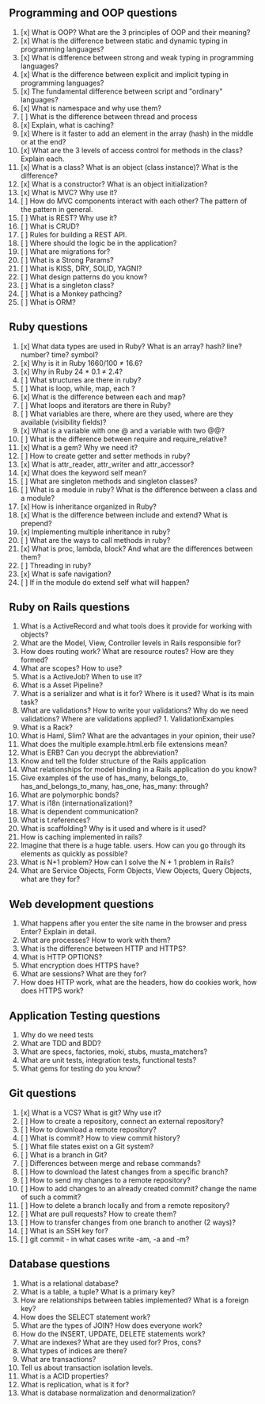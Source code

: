 ## Programming and OOP questions

1. [x] What is OOP? What are the 3 principles of OOP and their meaning?
1. [x] What is the difference between static and dynamic typing in programming languages?
1. [x] What is difference between strong and weak typing in programming languages?
1. [x] What is the difference between explicit and implicit typing in programming languages?
1. [x] The fundamental difference between script and "ordinary" languages?
1. [x] What is namespace and why use them?
1. [ ] What is the difference between thread and process
1. [x] Explain, what is caching?
1. [x] Where is it faster to add an element in the array (hash) in the middle or at the end?
1. [x] What are the 3 levels of access control for methods in the class? Explain each.
1. [x] What is a class? What is an object (class instance)? What is the difference?
1. [x] What is a constructor? What is an object initialization?
1. [x] What is MVC? Why use it?
1. [ ] How do MVC components interact with each other? The pattern of the pattern in general.
1. [ ] What is REST? Why use it?
1. [ ] What is CRUD?
1. [ ] Rules for building a REST API.
1. [ ] Where should the logic be in the application?
1. [ ] What are migrations for?
1. [ ] What is a Strong Params?
1. [ ] What is KISS, DRY, SOLID, YAGNI?
1. [ ] What design patterns do you know?
1. [ ] What is a singleton class?
1. [ ] What is a Monkey pathcing?
1. [ ] What is ORM?

## Ruby questions
1. [x] What data types are used in Ruby? What is an array? hash? line? number? time? symbol?
1. [x] Why is it in Ruby 1660/100 ≠ 16.6?
1. [x] Why in Ruby 24 * 0.1 ≠ 2.4?
1. [ ] What structures are there in ruby?
1. [ ] What is loop, while, map, each ?
1. [x] What is the difference between each and map?
1. [ ] What loops and iterators are there in Ruby?
1. [ ] What variables are there, where are they used, where are they available (visibility fields)?
1. [x] What is a variable with one @ and a variable with two @@?
1. [ ] What is the difference between require and require_relative?
1. [x] What is a gem? Why we need it?
1. [ ] How to create getter and setter methods in ruby?
1. [x] What is attr_reader, attr_writer and attr_accessor?
1. [x] What does the keyword self mean?
1. [ ] What are singleton methods and singleton classes?
1. [ ] What is a module in ruby? What is the difference between a class and a module?
1. [x] How is inheritance organized in Ruby?
1. [x] What is the difference between include and extend? What is prepend?
1. [x] Implementing multiple inheritance in ruby?
1. [ ] What are the ways to call methods in ruby?
1. [x] What is proc, lambda, block? And what are the differences between them?
1. [ ] Threading in ruby?
1. [x] What is safe navigation?
1. [ ] If in the module do extend self what will happen?

## Ruby on Rails questions
1. What is a ActiveRecord and what tools does it provide for working with objects?
1. What are the Model, View, Controller levels in Rails responsible for?
1. How does routing work? What are resource routes? How are they formed?
1. What are scopes? How to use?
1. What is a ActiveJob? When to use it?
1. What is a Asset Pipeline?
1. What is a serializer and what is it for? Where is it used? What is its main task?
1. What are validations? How to write your validations? Why do we need validations? Where are validations applied? 1. ValidationExamples
1. What is a Rack?
1. What is Haml, Slim? What are the advantages in your opinion, their use?
1. What does the multiple example.html.erb file extensions mean?
1. What is ERB? Can you decrypt the abbreviation?
1. Know and tell the folder structure of the Rails application
1. What relationships for model binding in a Rails application do you know?
1. Give examples of the use of has_many, belongs_to, has_and_belongs_to_many, has_one, has_many: through?
1. What are polymorphic bonds?
1. What is i18n (internationalization)?
1. What is dependent communication?
1. What is t.references?
1. What is scaffolding? Why is it used and where is it used?
1. How is caching implemented in rails?
1. Imagine that there is a huge table. users. How can you go through its elements as quickly as possible?
1. What is N+1 problem? How can I solve the N + 1 problem in Rails?
1. What are Service Objects, Form Objects, View Objects, Query Objects, what are they for?

## Web development questions
1. What happens after you enter the site name in the browser and press Enter? Explain in detail.
1. What are processes? How to work with them?
1. What is the difference between HTTP and HTTPS?
1. What is HTTP OPTIONS?
1. What encryption does HTTPS have?
1. What are sessions? What are they for?
1. How does HTTP work, what are the headers, how do cookies work, how does HTTPS work?

## Application Testing questions
1. Why do we need tests
1. What are TDD and BDD?
1. What are specs, factories, moki, stubs, musta_matchers?
1. What are unit tests, integration tests, functional tests?
1. What gems for testing do you know?

## Git questions
1. [x] What is a VCS? What is git? Why use it?
1. [ ] How to create a repository, connect an external repository?
1. [ ] How to download a remote repository?
1. [ ] What is commit? How to view commit history?
1. [ ] What file states exist on a Git system?
1. [ ] What is a branch in Git?
1. [ ] Differences between merge and rebase commands?
1. [ ] How to download the latest changes from a specific branch?
1. [ ] How to send my changes to a remote repository?
1. [ ] How to add changes to an already created commit? change the name of such a commit?
1. [ ] How to delete a branch locally and from a remote repository?
1. [ ] What are pull requests? How to create them?
1. [ ] How to transfer changes from one branch to another (2 ways)?
1. [ ] What is an SSH key for?
1. [ ] git commit - in what cases write -am, -a and -m?

## Database questions
1. What is a relational database?
1. What is a table, a tuple? What is a primary key?
1. How are relationships between tables implemented? What is a foreign key?
1. How does the SELECT statement work?
1. What are the types of JOIN? How does everyone work?
1. How do the INSERT, UPDATE, DELETE statements work?
1. What are indexes? What are they used for? Pros, cons?
1. What types of indices are there?
1. What are transactions?
1. Tell us about transaction isolation levels.
1. What is a ACID properties?
1. What is replication, what is it for?
1. What is database normalization and denormalization?
